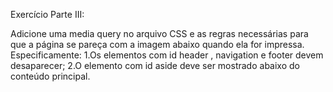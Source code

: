 Exercício Parte III:

Adicione uma media query no arquivo CSS e as regras necessárias para que a página se pareça com a imagem abaixo quando ela for impressa. Especificamente:
1.Os elementos com id header , navigation e footer devem desaparecer;
2.O elemento com id aside deve ser mostrado abaixo do conteúdo principal.